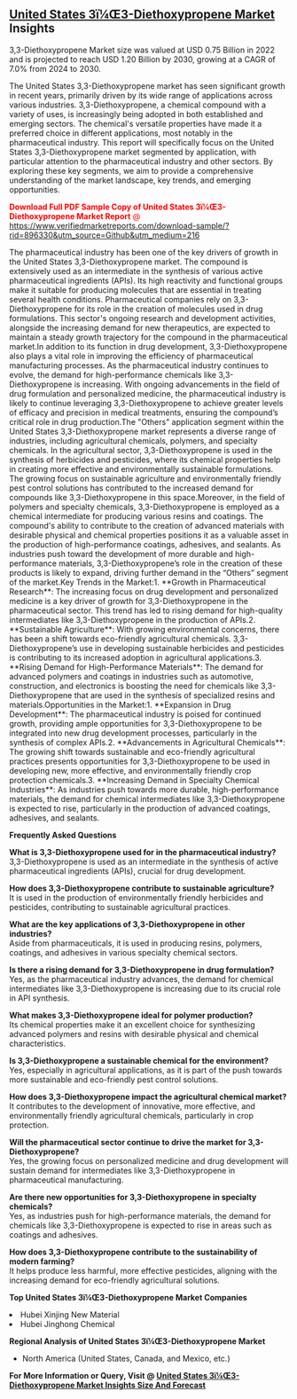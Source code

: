 <h2><a href="https://www.verifiedmarketreports.com/download-sample/?rid=896330&amp;utm_source=Github&amp;utm_medium=216" target="_blank">United States 3ï¼Œ3-Diethoxypropene Market</a> Insights</h2><p>3,3-Diethoxypropene Market size was valued at USD 0.75 Billion in 2022 and is projected to reach USD 1.20 Billion by 2030, growing at a CAGR of 7.0% from 2024 to 2030.</p><p><p>The United States 3,3-Diethoxypropene market has seen significant growth in recent years, primarily driven by its wide range of applications across various industries. 3,3-Diethoxypropene, a chemical compound with a variety of uses, is increasingly being adopted in both established and emerging sectors. The chemical's versatile properties have made it a preferred choice in different applications, most notably in the pharmaceutical industry. This report will specifically focus on the United States 3,3-Diethoxypropene market segmented by application, with particular attention to the pharmaceutical industry and other sectors. By exploring these key segments, we aim to provide a comprehensive understanding of the market landscape, key trends, and emerging opportunities. <p><span class=""><span style="color: #ff0000;"><strong>Download Full PDF Sample Copy of United States 3ï¼Œ3-Diethoxypropene Market Report</strong> @ </span><a href="https://www.verifiedmarketreports.com/download-sample/?rid=896330&amp;utm_source=Github&amp;utm_medium=216" target="_blank">https://www.verifiedmarketreports.com/download-sample/?rid=896330&amp;utm_source=Github&amp;utm_medium=216</a></span></p>The pharmaceutical industry has been one of the key drivers of growth in the United States 3,3-Diethoxypropene market. The compound is extensively used as an intermediate in the synthesis of various active pharmaceutical ingredients (APIs). Its high reactivity and functional groups make it suitable for producing molecules that are essential in treating several health conditions. Pharmaceutical companies rely on 3,3-Diethoxypropene for its role in the creation of molecules used in drug formulations. This sector's ongoing research and development activities, alongside the increasing demand for new therapeutics, are expected to maintain a steady growth trajectory for the compound in the pharmaceutical market.In addition to its function in drug development, 3,3-Diethoxypropene also plays a vital role in improving the efficiency of pharmaceutical manufacturing processes. As the pharmaceutical industry continues to evolve, the demand for high-performance chemicals like 3,3-Diethoxypropene is increasing. With ongoing advancements in the field of drug formulation and personalized medicine, the pharmaceutical industry is likely to continue leveraging 3,3-Diethoxypropene to achieve greater levels of efficacy and precision in medical treatments, ensuring the compound’s critical role in drug production.The "Others" application segment within the United States 3,3-Diethoxypropene market represents a diverse range of industries, including agricultural chemicals, polymers, and specialty chemicals. In the agricultural sector, 3,3-Diethoxypropene is used in the synthesis of herbicides and pesticides, where its chemical properties help in creating more effective and environmentally sustainable formulations. The growing focus on sustainable agriculture and environmentally friendly pest control solutions has contributed to the increased demand for compounds like 3,3-Diethoxypropene in this space.Moreover, in the field of polymers and specialty chemicals, 3,3-Diethoxypropene is employed as a chemical intermediate for producing various resins and coatings. The compound's ability to contribute to the creation of advanced materials with desirable physical and chemical properties positions it as a valuable asset in the production of high-performance coatings, adhesives, and sealants. As industries push toward the development of more durable and high-performance materials, 3,3-Diethoxypropene’s role in the creation of these products is likely to expand, driving further demand in the “Others” segment of the market.Key Trends in the Market:1. **Growth in Pharmaceutical Research**: The increasing focus on drug development and personalized medicine is a key driver of growth for 3,3-Diethoxypropene in the pharmaceutical sector. This trend has led to rising demand for high-quality intermediates like 3,3-Diethoxypropene in the production of APIs.2. **Sustainable Agriculture**: With growing environmental concerns, there has been a shift towards eco-friendly agricultural chemicals. 3,3-Diethoxypropene’s use in developing sustainable herbicides and pesticides is contributing to its increased adoption in agricultural applications.3. **Rising Demand for High-Performance Materials**: The demand for advanced polymers and coatings in industries such as automotive, construction, and electronics is boosting the need for chemicals like 3,3-Diethoxypropene that are used in the synthesis of specialized resins and materials.Opportunities in the Market:1. **Expansion in Drug Development**: The pharmaceutical industry is poised for continued growth, providing ample opportunities for 3,3-Diethoxypropene to be integrated into new drug development processes, particularly in the synthesis of complex APIs.2. **Advancements in Agricultural Chemicals**: The growing shift towards sustainable and eco-friendly agricultural practices presents opportunities for 3,3-Diethoxypropene to be used in developing new, more effective, and environmentally friendly crop protection chemicals.3. **Increasing Demand in Specialty Chemical Industries**: As industries push towards more durable, high-performance materials, the demand for chemical intermediates like 3,3-Diethoxypropene is expected to rise, particularly in the production of advanced coatings, adhesives, and sealants.<p><b>Frequently Asked Questions</b></p><p><b>What is 3,3-Diethoxypropene used for in the pharmaceutical industry?</b><br>3,3-Diethoxypropene is used as an intermediate in the synthesis of active pharmaceutical ingredients (APIs), crucial for drug development.</p><p><b>How does 3,3-Diethoxypropene contribute to sustainable agriculture?</b><br>It is used in the production of environmentally friendly herbicides and pesticides, contributing to sustainable agricultural practices.</p><p><b>What are the key applications of 3,3-Diethoxypropene in other industries?</b><br>Aside from pharmaceuticals, it is used in producing resins, polymers, coatings, and adhesives in various specialty chemical sectors.</p><p><b>Is there a rising demand for 3,3-Diethoxypropene in drug formulation?</b><br>Yes, as the pharmaceutical industry advances, the demand for chemical intermediates like 3,3-Diethoxypropene is increasing due to its crucial role in API synthesis.</p><p><b>What makes 3,3-Diethoxypropene ideal for polymer production?</b><br>Its chemical properties make it an excellent choice for synthesizing advanced polymers and resins with desirable physical and chemical characteristics.</p><p><b>Is 3,3-Diethoxypropene a sustainable chemical for the environment?</b><br>Yes, especially in agricultural applications, as it is part of the push towards more sustainable and eco-friendly pest control solutions.</p><p><b>How does 3,3-Diethoxypropene impact the agricultural chemical market?</b><br>It contributes to the development of innovative, more effective, and environmentally friendly agricultural chemicals, particularly in crop protection.</p><p><b>Will the pharmaceutical sector continue to drive the market for 3,3-Diethoxypropene?</b><br>Yes, the growing focus on personalized medicine and drug development will sustain demand for intermediates like 3,3-Diethoxypropene in pharmaceutical manufacturing.</p><p><b>Are there new opportunities for 3,3-Diethoxypropene in specialty chemicals?</b><br>Yes, as industries push for high-performance materials, the demand for chemicals like 3,3-Diethoxypropene is expected to rise in areas such as coatings and adhesives.</p><p><b>How does 3,3-Diethoxypropene contribute to the sustainability of modern farming?</b><br>It helps produce less harmful, more effective pesticides, aligning with the increasing demand for eco-friendly agricultural solutions.</p></p><p><strong>Top United States 3ï¼Œ3-Diethoxypropene Market Companies</strong></p><div data-test-id=""><p><li>Hubei Xinjing New Material</li><li> Hubei Jinghong Chemical</li></p><div><strong>Regional Analysis of&nbsp;United States 3ï¼Œ3-Diethoxypropene Market</strong></div><ul><li dir="ltr"><p dir="ltr">North America&nbsp;(United States, Canada, and Mexico, etc.)</p></li></ul><p><strong>For More Information or Query, Visit @&nbsp;</strong><strong><a href="https://www.verifiedmarketreports.com/product/3-3-diethoxypropene-market/?utm_source=Github&amp;utm_medium=216" target="_blank">United States 3ï¼Œ3-Diethoxypropene Market Insights Size And Forecast</a></strong></p></div>
